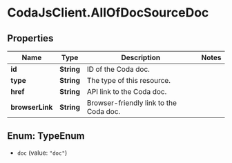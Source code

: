 # CodaJsClient.AllOfDocSourceDoc

## Properties
Name | Type | Description | Notes
------------ | ------------- | ------------- | -------------
**id** | **String** | ID of the Coda doc. | 
**type** | **String** | The type of this resource. | 
**href** | **String** | API link to the Coda doc. | 
**browserLink** | **String** | Browser-friendly link to the Coda doc. | 

<a name="TypeEnum"></a>
## Enum: TypeEnum

* `doc` (value: `"doc"`)

